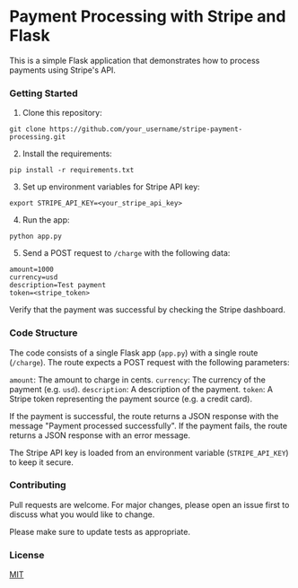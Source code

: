# Payment Processing with Stripe and Flask

This is a simple Flask application that demonstrates how to process payments using Stripe's API.

### Getting Started

1. Clone this repository:

```
git clone https://github.com/your_username/stripe-payment-processing.git
```

2. Install the requirements:

```
pip install -r requirements.txt
```

3. Set up environment variables for Stripe API key:

```
export STRIPE_API_KEY=<your_stripe_api_key>
```

4. Run the app:

```
python app.py
```

5. Send a POST request to `/charge` with the following data:

```
amount=1000
currency=usd
description=Test payment
token=<stripe_token>
```

Verify that the payment was successful by checking the Stripe dashboard.


### Code Structure

The code consists of a single Flask app (`app.py`) with a single route (`/charge`). The route expects a POST request with the following parameters:

`amount`: The amount to charge in cents.
`currency`: The currency of the payment (e.g. `usd`).
`description`: A description of the payment.
`token`: A Stripe token representing the payment source (e.g. a credit card).

If the payment is successful, the route returns a JSON response with the message "Payment processed successfully". If the payment fails, the route returns a JSON response with an error message.

The Stripe API key is loaded from an environment variable (`STRIPE_API_KEY`) to keep it secure.


### Contributing

Pull requests are welcome. For major changes, please open an issue first to discuss what you would like to change.

Please make sure to update tests as appropriate.


### License

[MIT](https://choosealicense.com/licenses/mit/)
